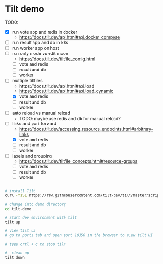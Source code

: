 # Tilt demo

TODO:

- [x] run vote app and redis in docker
  - <https://docs.tilt.dev/api.html#api.docker_compose>
- [ ] run result app and db in k8s
- [ ] run worker app on host
- [ ] run only mode vs edit mode
  - <https://docs.tilt.dev/tiltfile_config.html>
  - [ ] vote and redis
  - [ ] result and db
  - [ ] worker
- [ ] multiple tiltfiles
  - <https://docs.tilt.dev/api.html#api.load>
  - <https://docs.tilt.dev/api.html#api.load_dynamic>
  - [x] vote and redis
  - [ ] result and db
  - [ ] worker
- [ ] auto reload vs manual reload
  - TODO: maybe use redis and db for manual reload?
- [ ] links and port forward
  - <https://docs.tilt.dev/accessing_resource_endpoints.html#arbitrary-links>
  - [x] vote and redis
  - [ ] result and db
  - [ ] worker
- [ ] labels and grouping
  - <https://docs.tilt.dev/tiltfile_concepts.html#resource-groups>
  - [ ] vote and redis
  - [ ] result and db
  - [ ] worker

```bash

# install Tilt
curl -fsSL https://raw.githubusercontent.com/tilt-dev/tilt/master/scripts/install.sh | bash

# change into demo directory
cd tilt-demo

# start dev environment with tilt
tilt up

# view tilt ui
# go to ports tab and open port 10350 in the browser to view tilt UI

# type crtl + c to stop tilt

#  clean up
tilt down

```
